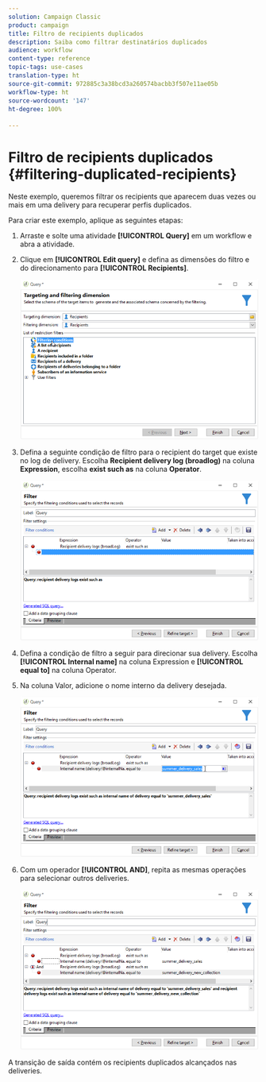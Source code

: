 ```yaml
---
solution: Campaign Classic
product: campaign
title: Filtro de recipients duplicados
description: Saiba como filtrar destinatários duplicados
audience: workflow
content-type: reference
topic-tags: use-cases
translation-type: ht
source-git-commit: 972885c3a38bcd3a260574bacbb3f507e11ae05b
workflow-type: ht
source-wordcount: '147'
ht-degree: 100%

---
```



# Filtro de recipients duplicados {#filtering-duplicated-recipients}

Neste exemplo, queremos filtrar os recipients que aparecem duas vezes ou mais em uma delivery para recuperar perfis duplicados.

Para criar este exemplo, aplique as seguintes etapas:

1. Arraste e solte uma atividade **[!UICONTROL Query]** em um workflow e abra a atividade.
1. Clique em **[!UICONTROL Edit query]** e defina as dimensões do filtro e do direcionamento para **[!UICONTROL Recipients]**.

   ![](assets/query_recipients_1.png)

1. Defina a seguinte condição de filtro para o recipient do target que existe no log de delivery. Escolha **Recipient delivery log (broadlog)** na coluna **Expression**, escolha **exist such as** na coluna **Operator**.

   ![](assets/query_recipients_2.png)

1. Defina a condição de filtro a seguir para direcionar sua delivery. Escolha **[!UICONTROL Internal name]** na coluna Expression e **[!UICONTROL equal to]** na coluna Operator.
1. Na coluna Valor, adicione o nome interno da delivery desejada.

   ![](assets/query_recipients_3.png)

1. Com um operador **[!UICONTROL AND]**, repita as mesmas operações para selecionar outros deliveries.

   ![](assets/query_recipients_4.png)

A transição de saída contém os recipients duplicados alcançados nas deliveries.

